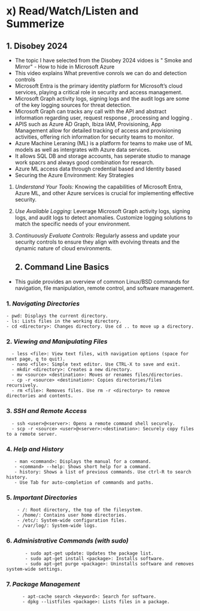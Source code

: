 # x)  Read/Watch/Listen and Summerize

## 1. **Disobey 2024**
   
   - The topic I have selected from the Disobey 2024 vidoes is " Smoke and Mirror" - How to hide in Microsoft Azure
   - This video explains What preventive conrols we can do and detection controls
   - Microsoft Entra is the primary identity platform for Microsoft’s cloud services, playing a critical role in security and access management.
   - Microsoft Graph activity logs, signing logs and the audit logs are some of the key logging sources for threat detection.
   - Microsoft Graph can tracks any call with the API and abstract information regarding user, request response , processing and logging .
   - APIS such as Azure AD Graph, Ibiza IAM, Provisioning, App Management allow for detailed tracking of access and provisioning activities, offering rich information for security teams to 
     monitor.
   - Azure Machine Leraning (ML) is a platform for teams to make use of ML models as well as intergrates with Azure data services.
   - It allows SQL DB and storage accounts, has seperate studio to manage work spacrs and always good combination for research.
   - Azure ML access data through credential based and Identity based
   - Securing the Azure Environment: Key Strategies

1. *Understand Your Tools:* Knowing the capabilities of Microsoft Entra, Azure ML, and other Azure services is crucial for implementing effective security.
2. *Use Available Logging:* Leverage Microsoft Graph activity logs, signing logs, and audit logs to detect anomalies. Customize logging solutions to match the specific needs of your environment.
3. *Continuously Evaluate Controls:* Regularly assess and update your security controls to ensure they align with evolving threats and the dynamic nature of cloud environments.

   ## 2. **Command Line Basics**

  - This guide provides an overview of common Linux/BSD commands for navigation, file manipulation, remote control, and software management.
    
### 1. ***Navigating Directories***

    - pwd: Displays the current directory.
    - ls: Lists files in the working directory.
    - cd <directory>: Changes directory. Use cd .. to move up a directory.
    
 ### 2. ***Viewing and Manipulating Files***
 
      - less <file>: View text files, with navigation options (space for next page, q to quit).
      - nano <file>: Simple text editor. Use CTRL-X to save and exit.
      - mkdir <directory>: Creates a new directory.
      - mv <source> <destination>: Moves or renames files/directories.
      - cp -r <source> <destination>: Copies directories/files recursively.
      - rm <file>: Removes files. Use rm -r <directory> to remove directories and contents.
      
### 3. ***SSH and Remote Access***

      - ssh <user>@<server>: Opens a remote command shell securely.
      - scp -r <source> <user>@<server>:<destination>: Securely copy files to a remote server.

### 4. ***Help and History***

       - man <command>: Displays the manual for a command.
       - <command> --help: Shows short help for a command.
       - history: Shows a list of previous commands. Use ctrl-R to search history.
       - Use Tab for auto-completion of commands and paths.
       
### 5. ***Important Directories***

        - /: Root directory, the top of the filesystem.
        - /home/: Contains user home directories.
        - /etc/: System-wide configuration files.
        - /var/log/: System-wide logs.
        
### 6. ***Administrative Commands (with sudo)***

           - sudo apt-get update: Updates the package list.
           - sudo apt-get install <package>: Installs software.
           - sudo apt-get purge <package>: Uninstalls software and removes system-wide settings.
           
### 7. ***Package Management***

          - apt-cache search <keyword>: Search for software.
          - dpkg --listfiles <package>: Lists files in a package.


     
   
